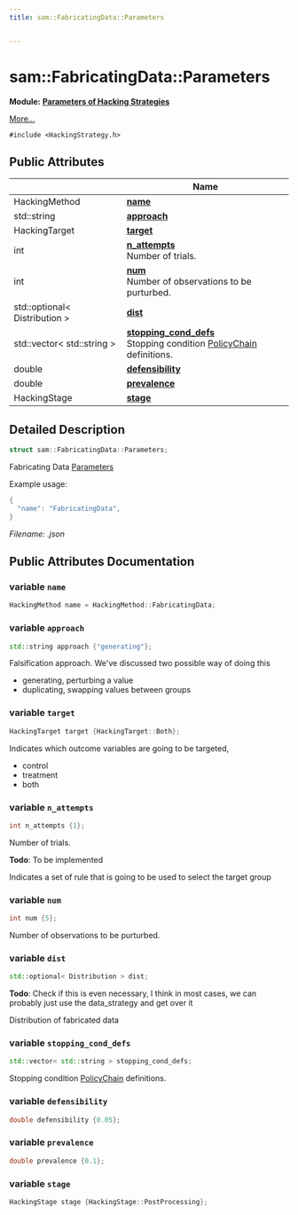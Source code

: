 ```yaml
---
title: sam::FabricatingData::Parameters


---
```


# sam::FabricatingData::Parameters


**Module:** **[Parameters of Hacking Strategies](/doxygen/Modules/group___hacking_strategies_parameters/)**

 [More...](#detailed-description)


`#include <HackingStrategy.h>`















## Public Attributes

|                | Name           |
| -------------- | -------------- |
| HackingMethod | **[name](/doxygen/Classes/structsam_1_1_fabricating_data_1_1_parameters/#variable-name)**  |
| std::string | **[approach](/doxygen/Classes/structsam_1_1_fabricating_data_1_1_parameters/#variable-approach)**  |
| HackingTarget | **[target](/doxygen/Classes/structsam_1_1_fabricating_data_1_1_parameters/#variable-target)**  |
| int | **[n_attempts](/doxygen/Classes/structsam_1_1_fabricating_data_1_1_parameters/#variable-n_attempts)** <br>Number of trials.  |
| int | **[num](/doxygen/Classes/structsam_1_1_fabricating_data_1_1_parameters/#variable-num)** <br>Number of observations to be purturbed.  |
| std::optional< Distribution > | **[dist](/doxygen/Classes/structsam_1_1_fabricating_data_1_1_parameters/#variable-dist)**  |
| std::vector< std::string > | **[stopping_cond_defs](/doxygen/Classes/structsam_1_1_fabricating_data_1_1_parameters/#variable-stopping_cond_defs)** <br>Stopping condition [PolicyChain]() definitions.  |
| double | **[defensibility](/doxygen/Classes/structsam_1_1_fabricating_data_1_1_parameters/#variable-defensibility)**  |
| double | **[prevalence](/doxygen/Classes/structsam_1_1_fabricating_data_1_1_parameters/#variable-prevalence)**  |
| HackingStage | **[stage](/doxygen/Classes/structsam_1_1_fabricating_data_1_1_parameters/#variable-stage)**  |






## Detailed Description

```cpp
struct sam::FabricatingData::Parameters;
```



























Fabricating Data [Parameters](/doxygen/Classes/structsam_1_1_fabricating_data_1_1_parameters/)

Example usage: 

```cpp
{
  "name": "FabricatingData",
}
```

_Filename: .json_











## Public Attributes Documentation

### variable `name`

```cpp
HackingMethod name = HackingMethod::FabricatingData;
```





























### variable `approach`

```cpp
std::string approach {"generating"};
```



























Falsification approach. We've discussed two possible way of doing this

* generating, perturbing a value
* duplicating, swapping values between groups 


### variable `target`

```cpp
HackingTarget target {HackingTarget::Both};
```



























Indicates which outcome variables are going to be targeted,

* control
* treatment
* both 


### variable `n_attempts`

```cpp
int n_attempts {1};
```

Number of trials. 















**Todo**: To be implemented 











Indicates a set of rule that is going to be used to select the target group 


### variable `num`

```cpp
int num {5};
```

Number of observations to be purturbed. 




























### variable `dist`

```cpp
std::optional< Distribution > dist;
```
















**Todo**: Check if this is even necessary, I think in most cases, we can probably just use the data_strategy and get over it 











Distribution of fabricated data 


### variable `stopping_cond_defs`

```cpp
std::vector< std::string > stopping_cond_defs;
```

Stopping condition [PolicyChain]() definitions. 




























### variable `defensibility`

```cpp
double defensibility {0.05};
```





























### variable `prevalence`

```cpp
double prevalence {0.1};
```





























### variable `stage`

```cpp
HackingStage stage {HackingStage::PostProcessing};
```

































